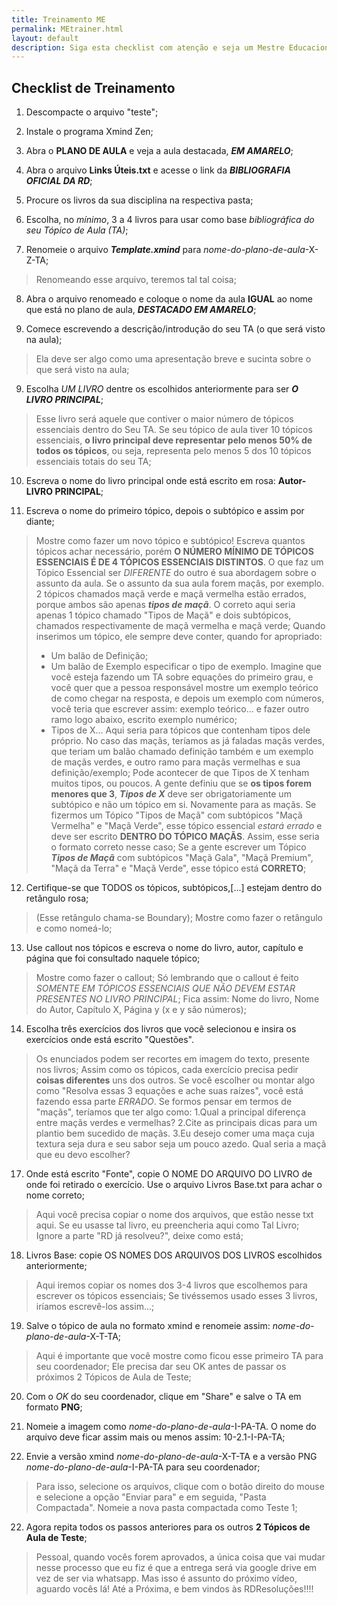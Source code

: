 ```yaml
---
title: Treinamento ME
permalink: MEtrainer.html
layout: default
description: Siga esta checklist com atenção e seja um Mestre Educacional da RDResoluções!
---
```



## Checklist de Treinamento

1. Descompacte o arquivo "teste";

2. Instale o programa Xmind Zen;

3. Abra o **PLANO DE AULA** e veja a aula destacada, ***EM AMARELO***;

4. Abra o arquivo **Links Úteis.txt** e acesse o link da ***BIBLIOGRAFIA OFICIAL DA RD***;

5. Procure os livros da sua disciplina na respectiva pasta;

6. Escolha, no _mínimo_, 3 a 4 livros para usar como base *bibliográfica do seu Tópico de Aula (TA)*;

7. Renomeie o arquivo ***Template.xmind*** para *nome-do-plano-de-aula*-X-Z-TA;
> Renomeando esse arquivo, teremos tal tal coisa;

8. Abra o arquivo renomeado e coloque o nome da aula **IGUAL** ao nome que está no plano de aula, ***DESTACADO EM AMARELO***;

8. Comece escrevendo a descrição/introdução do seu TA (o que será visto na aula);
> Ela deve ser algo como uma apresentação breve e sucinta sobre o que será visto na aula;

9. Escolha _UM LIVRO_ dentre os escolhidos anteriormente para ser ***O LIVRO PRINCIPAL***;
> Esse livro será aquele que contiver o maior número de tópicos essenciais dentro do Seu TA. Se seu tópico de aula tiver 10 tópicos essenciais, **o livro principal deve representar pelo menos 50% de todos os tópicos**, ou seja, representa pelo menos 5 dos 10 tópicos essenciais totais do seu TA;

10. Escreva o nome do livro principal onde está escrito em rosa: **Autor-LIVRO PRINCIPAL**;

11. Escreva o nome do primeiro tópico, depois o subtópico e assim por diante;
> Mostre como fazer um novo tópico e subtópico!
> Escreva quantos tópicos achar necessário, porém **O NÚMERO MÍNIMO DE TÓPICOS ESSENCIAIS É DE 4 TÓPICOS ESSENCIAIS DISTINTOS**.
> O que faz um Tópico Essencial ser *DIFERENTE* do outro é sua abordagem sobre o assunto da aula. Se o assunto da sua aula forem maçâs, por exemplo. 2 tópicos chamados maçã verde e maçã vermelha estão errados, porque ambos são apenas ***tipos de maçã***.
> O correto aqui seria apenas 1 tópico chamado "Tipos de Maçã" e dois subtópicos, chamados respectivamente de maçã vermelha e maçã verde;
> Quando inserimos um tópico, ele sempre deve conter, quando for apropriado:
> * Um balão de Definição;
> * Um balão de Exemplo  especificar o tipo de exemplo. Imagine que você esteja fazendo um TA sobre equações do primeiro grau, e você quer que a pessoa responsável mostre um exemplo teórico de como chegar na resposta, e depois um exemplo com números, você teria que escrever assim: exemplo teórico... e fazer outro ramo logo abaixo, escrito exemplo numérico;
> * Tipos de X... Aqui seria para tópicos que contenham tipos dele próprio. No caso das maçãs, teríamos as já faladas maçãs verdes, que teriam um balão chamado definição também e um exemplo de maçãs verdes, e outro ramo para maçãs vermelhas e sua definição/exemplo;
> Pode acontecer de que Tipos de X tenham muitos tipos, ou poucos. A gente definiu que se **os tipos forem menores que 3**, ***Tipos de X*** deve ser obrigatoriamente um subtópico e não um tópico em si. Novamente para as maçãs. Se fizermos um Tópico "Tipos de Maçã" com subtópicos "Maçã Vermelha" e "Maçã Verde", esse tópico essencial *estará errado* e deve ser escrito **DENTRO DO TÓPICO MAÇÃS**. Assim, esse seria o formato correto nesse caso;
> Se a gente escrever um Tópico ***Tipos de Maçã*** com subtópicos "Maçã Gala", "Maçã Premium", "Maçã da Terra" e "Maçã Verde", esse tópico está **CORRETO**;

12. Certifique-se que TODOS os tópicos, subtópicos,[...] estejam dentro do retângulo rosa;
> (Esse retângulo chama-se Boundary);
> Mostre como fazer o retângulo e como nomeá-lo;

13. Use callout nos tópicos e escreva o nome do livro, autor, capítulo e página que foi consultado naquele tópico;
> Mostre como fazer o callout;
> Só lembrando que o callout é feito *SOMENTE EM TÓPICOS ESSENCIAIS QUE NÃO DEVEM ESTAR PRESENTES NO LIVRO PRINCIPAL*;
> Fica assim: Nome do livro, Nome do Autor, Capítulo X, Página y (x e y são números);

14. Escolha três exercícios dos livros que você selecionou e insira os exercícios onde está escrito "Questões".
> Os enunciados podem ser recortes em imagem do texto, presente nos livros;
> Assim como os tópicos, cada exercício precisa pedir **coisas diferentes** uns dos outros.
> Se você escolher ou montar algo como "Resolva essas 3 equações e ache suas raízes", você está fazendo essa parte *ERRADO*.
> Se formos pensar em termos de "maçãs", teríamos que ter algo como:
> 1.Qual a principal diferença entre maçãs verdes e vermelhas?
> 2.Cite as principais dicas para um plantio bem sucedido de maçãs.
> 3.Eu desejo comer uma maça cuja textura seja dura e seu sabor seja um pouco azedo. Qual seria a maçã que eu devo escolher?

17. Onde está escrito "Fonte", copie O NOME DO ARQUIVO DO LIVRO de onde foi retirado o exercício. Use o arquivo Livros Base.txt para achar o nome correto;
> Aqui você precisa copiar o nome dos arquivos, que estão nesse txt aqui.
> Se eu usasse tal livro, eu preencheria aqui como Tal Livro;
> Ignore a parte "RD já resolveu?", deixe como está;

18. Livros Base: copie OS NOMES DOS ARQUIVOS DOS LIVROS escolhidos anteriormente;
> Aqui iremos copiar os nomes dos 3-4 livros que escolhemos para escrever os tópicos essenciais;
> Se tivéssemos usado esses 3 livros, iríamos escrevê-los assim...;

19. Salve o tópico de aula no formato xmind e renomeie assim: *nome-do-plano-de-aula*-X-T-TA;
> Aqui é importante que você mostre como ficou esse primeiro TA para seu coordenador;
> Ele precisa dar seu OK antes de passar os próximos 2 Tópicos de Aula de Teste;

20. Com o *OK* do seu coordenador, clique em "Share" e salve o TA em formato **PNG**;

20. Nomeie a imagem como *nome-do-plano-de-aula*-I-PA-TA. O nome do arquivo deve ficar assim mais ou menos assim: 10-2.1-I-PA-TA;

21. Envie a versão xmind *nome-do-plano-de-aula*-X-T-TA e a versão PNG *nome-do-plano-de-aula*-I-PA-TA para seu coordenador;
> Para isso, selecione os arquivos, clique com o botão direito do mouse e selecione a opção "Enviar para" e em seguida, "Pasta Compactada". Nomeie a nova pasta compactada como Teste 1;

22. Agora repita todos os passos anteriores para os outros **2 Tópicos de Aula de Teste**;

> Pessoal, quando vocês forem aprovados, a única coisa que vai mudar nesse processo que eu fiz é que a entrega será via google drive em vez de ser via whatsapp. Mas isso é assunto do próximo vídeo, aguardo vocês lá! Até a Próxima, e bem vindos às RDResoluções!!!!
